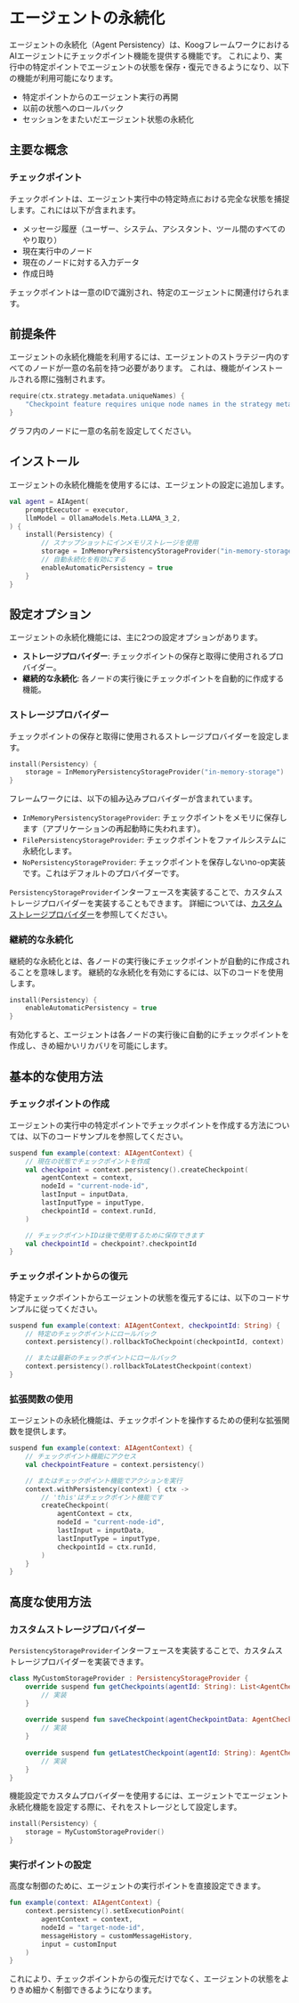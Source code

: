 # エージェントの永続化

エージェントの永続化（Agent Persistency）は、KoogフレームワークにおけるAIエージェントにチェックポイント機能を提供する機能です。
これにより、実行中の特定ポイントでエージェントの状態を保存・復元できるようになり、以下の機能が利用可能になります。

- 特定ポイントからのエージェント実行の再開
- 以前の状態へのロールバック
- セッションをまたいだエージェント状態の永続化

## 主要な概念

### チェックポイント

チェックポイントは、エージェント実行中の特定時点における完全な状態を捕捉します。これには以下が含まれます。

- メッセージ履歴（ユーザー、システム、アシスタント、ツール間のすべてのやり取り）
- 現在実行中のノード
- 現在のノードに対する入力データ
- 作成日時

チェックポイントは一意のIDで識別され、特定のエージェントに関連付けられます。

## 前提条件

エージェントの永続化機能を利用するには、エージェントのストラテジー内のすべてのノードが一意の名前を持つ必要があります。
これは、機能がインストールされる際に強制されます。

<!--- INCLUDE
/*
KNIT ignore this example
-->
<!--- SUFFIX
*/
-->
```kotlin
require(ctx.strategy.metadata.uniqueNames) {
    "Checkpoint feature requires unique node names in the strategy metadata"
}
```

<!--- KNIT example-agent-persistency-01.kt -->

グラフ内のノードに一意の名前を設定してください。

## インストール

エージェントの永続化機能を使用するには、エージェントの設定に追加します。

<!--- INCLUDE
import ai.koog.agents.core.agent.AIAgent
import ai.koog.agents.snapshot.feature.Persistency
import ai.koog.agents.snapshot.providers.InMemoryPersistencyStorageProvider
import ai.koog.prompt.executor.llms.all.simpleOllamaAIExecutor
import ai.koog.prompt.llm.OllamaModels

val executor = simpleOllamaAIExecutor()
-->

```kotlin
val agent = AIAgent(
    promptExecutor = executor,
    llmModel = OllamaModels.Meta.LLAMA_3_2,
) {
    install(Persistency) {
        // スナップショットにインメモリストレージを使用
        storage = InMemoryPersistencyStorageProvider("in-memory-storage")
        // 自動永続化を有効にする
        enableAutomaticPersistency = true
    }
}
```

<!--- KNIT example-agent-persistency-02.kt -->

## 設定オプション

エージェントの永続化機能には、主に2つの設定オプションがあります。

- **ストレージプロバイダー**: チェックポイントの保存と取得に使用されるプロバイダー。
- **継続的な永続化**: 各ノードの実行後にチェックポイントを自動的に作成する機能。

### ストレージプロバイダー

チェックポイントの保存と取得に使用されるストレージプロバイダーを設定します。

<!--- INCLUDE
import ai.koog.agents.core.agent.AIAgent
import ai.koog.agents.snapshot.feature.Persistency
import ai.koog.agents.snapshot.providers.InMemoryPersistencyStorageProvider
import ai.koog.prompt.executor.llms.all.simpleOllamaAIExecutor
import ai.koog.prompt.llm.OllamaModels

val agent = AIAgent(
    promptExecutor = simpleOllamaAIExecutor(),
    llmModel = OllamaModels.Meta.LLAMA_3_2,
) {
-->
<!--- SUFFIX 
} 
-->

```kotlin
install(Persistency) {
    storage = InMemoryPersistencyStorageProvider("in-memory-storage")
}
```

<!--- KNIT example-agent-persistency-03.kt -->

フレームワークには、以下の組み込みプロバイダーが含まれています。

- `InMemoryPersistencyStorageProvider`: チェックポイントをメモリに保存します（アプリケーションの再起動時に失われます）。
- `FilePersistencyStorageProvider`: チェックポイントをファイルシステムに永続化します。
- `NoPersistencyStorageProvider`: チェックポイントを保存しないno-op実装です。これはデフォルトのプロバイダーです。

`PersistencyStorageProvider`インターフェースを実装することで、カスタムストレージプロバイダーを実装することもできます。
詳細については、[カスタムストレージプロバイダー](#custom-storage-providers)を参照してください。

### 継続的な永続化

継続的な永続化とは、各ノードの実行後にチェックポイントが自動的に作成されることを意味します。
継続的な永続化を有効にするには、以下のコードを使用します。

<!--- INCLUDE
import ai.koog.agents.core.agent.AIAgent
import ai.koog.agents.snapshot.feature.Persistency
import ai.koog.agents.snapshot.providers.InMemoryPersistencyStorageProvider
import ai.koog.prompt.executor.llms.all.simpleOllamaAIExecutor
import ai.koog.prompt.llm.OllamaModels

val agent = AIAgent(
    promptExecutor = simpleOllamaAIExecutor(),
    llmModel = OllamaModels.Meta.LLAMA_3_2,
) {
-->
<!--- SUFFIX 
} 
-->

```kotlin
install(Persistency) {
    enableAutomaticPersistency = true
}
```

<!--- KNIT example-agent-persistency-04.kt -->

有効化すると、エージェントは各ノードの実行後に自動的にチェックポイントを作成し、きめ細かいリカバリを可能にします。

## 基本的な使用方法

### チェックポイントの作成

エージェントの実行中の特定ポイントでチェックポイントを作成する方法については、以下のコードサンプルを参照してください。

<!--- INCLUDE
import ai.koog.agents.core.agent.context.AIAgentContext
import ai.koog.agents.snapshot.feature.persistency
import kotlin.reflect.typeOf

const val inputData = "some-input-data"
val inputType = typeOf<String>()
-->

```kotlin
suspend fun example(context: AIAgentContext) {
    // 現在の状態でチェックポイントを作成
    val checkpoint = context.persistency().createCheckpoint(
        agentContext = context,
        nodeId = "current-node-id",
        lastInput = inputData,
        lastInputType = inputType,
        checkpointId = context.runId,
    )

    // チェックポイントIDは後で使用するために保存できます
    val checkpointId = checkpoint?.checkpointId
}
```

<!--- KNIT example-agent-persistency-05.kt -->

### チェックポイントからの復元

特定チェックポイントからエージェントの状態を復元するには、以下のコードサンプルに従ってください。

<!--- INCLUDE
import ai.koog.agents.core.agent.context.AIAgentContext
import ai.koog.agents.snapshot.feature.persistency
-->

```kotlin
suspend fun example(context: AIAgentContext, checkpointId: String) {
    // 特定のチェックポイントにロールバック
    context.persistency().rollbackToCheckpoint(checkpointId, context)

    // または最新のチェックポイントにロールバック
    context.persistency().rollbackToLatestCheckpoint(context)
}
```

<!--- KNIT example-agent-persistency-06.kt -->

### 拡張関数の使用

エージェントの永続化機能は、チェックポイントを操作するための便利な拡張関数を提供します。

<!--- INCLUDE
import ai.koog.agents.core.agent.context.AIAgentContext
import ai.koog.agents.example.exampleAgentPersistency05.inputData
import ai.koog.agents.example.exampleAgentPersistency05.inputType
import ai.koog.agents.snapshot.feature.persistency
import ai.koog.agents.snapshot.feature.withPersistency
-->

```kotlin
suspend fun example(context: AIAgentContext) {
    // チェックポイント機能にアクセス
    val checkpointFeature = context.persistency()

    // またはチェックポイント機能でアクションを実行
    context.withPersistency(context) { ctx ->
        // 'this'はチェックポイント機能です
        createCheckpoint(
            agentContext = ctx,
            nodeId = "current-node-id",
            lastInput = inputData,
            lastInputType = inputType,
            checkpointId = ctx.runId,
        )
    }
}
```
<!--- KNIT example-agent-persistency-07.kt -->

## 高度な使用方法

### カスタムストレージプロバイダー

`PersistencyStorageProvider`インターフェースを実装することで、カスタムストレージプロバイダーを実装できます。

<!--- INCLUDE
import ai.koog.agents.snapshot.feature.AgentCheckpointData
import ai.koog.agents.snapshot.providers.PersistencyStorageProvider

/*
// KNIT: Ignore example
-->
<!--- SUFFIX
*/
-->
```kotlin
class MyCustomStorageProvider : PersistencyStorageProvider {
    override suspend fun getCheckpoints(agentId: String): List<AgentCheckpointData> {
        // 実装
    }
    
    override suspend fun saveCheckpoint(agentCheckpointData: AgentCheckpointData) {
        // 実装
    }
    
    override suspend fun getLatestCheckpoint(agentId: String): AgentCheckpointData? {
        // 実装
    }
}
```

<!--- KNIT example-agent-persistency-08.kt -->

機能設定でカスタムプロバイダーを使用するには、エージェントでエージェント永続化機能を設定する際に、それをストレージとして設定します。

<!--- INCLUDE
import ai.koog.agents.core.agent.AIAgent
import ai.koog.agents.snapshot.feature.AgentCheckpointData
import ai.koog.agents.snapshot.feature.Persistency
import ai.koog.agents.snapshot.providers.PersistencyStorageProvider
import ai.koog.prompt.executor.llms.all.simpleOllamaAIExecutor
import ai.koog.prompt.llm.OllamaModels

class MyCustomStorageProvider : PersistencyStorageProvider {
    override suspend fun getCheckpoints(): List<AgentCheckpointData> {
        TODO("Not yet implemented")
    }

    override suspend fun saveCheckpoint(agentCheckpointData: AgentCheckpointData) {
        TODO("Not yet implemented")
    }

    override suspend fun getLatestCheckpoint(): AgentCheckpointData? {
        TODO("Not yet implemented")
    }
}

val agent = AIAgent(
    promptExecutor = simpleOllamaAIExecutor(),
    llmModel = OllamaModels.Meta.LLAMA_3_2,
) {
-->
<!--- SUFFIX 
} 
-->

```kotlin
install(Persistency) {
    storage = MyCustomStorageProvider()
}
```

<!--- KNIT example-agent-persistency-09.kt -->

### 実行ポイントの設定

高度な制御のために、エージェントの実行ポイントを直接設定できます。

<!--- INCLUDE
import ai.koog.agents.core.agent.context.AIAgentContext
import ai.koog.agents.snapshot.feature.persistency
import ai.koog.prompt.message.Message.User
import kotlinx.serialization.json.JsonPrimitive

val customInput = JsonPrimitive("custom-input")
val customMessageHistory = emptyList<User>()
-->

```kotlin
fun example(context: AIAgentContext) {
    context.persistency().setExecutionPoint(
        agentContext = context,
        nodeId = "target-node-id",
        messageHistory = customMessageHistory,
        input = customInput
    )
}

```

<!--- KNIT example-agent-persistency-10.kt -->

これにより、チェックポイントからの復元だけでなく、エージェントの状態をよりきめ細かく制御できるようになります。